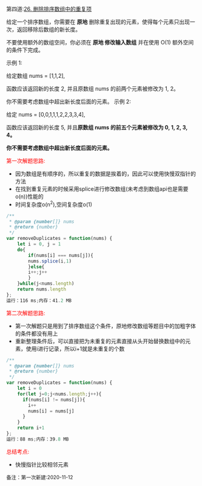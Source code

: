 第四道:[26. 删除排序数组中的重复项](https://leetcode-cn.com/problems/remove-duplicates-from-sorted-array/)

给定一个排序数组，你需要在 **原地** 删除重复出现的元素，使得每个元素只出现一次，返回移除后数组的新长度。

不要使用额外的数组空间，你必须在 **原地 修改输入数组** 并在使用 O(1) 额外空间的条件下完成。 

示例 1:

给定数组 nums = [1,1,2], 

函数应该返回新的长度 2, 并且原数组 nums 的前两个元素被修改为 1, 2。 

你不需要考虑数组中超出新长度后面的元素。
示例 2:

给定 nums = [0,0,1,1,1,2,2,3,3,4],

函数应该返回新的长度 5, 并且**原数组 nums 的前五个元素被修改为 0, 1, 2, 3, 4。**

**你不需要考虑数组中超出新长度后面的元素。**

<font color="red">第一次解题思路:</font>

- 因为数组是有顺序的，所以重复的数据是挨着的，因此可以使用快慢双指针的方法
- 在找到重复元素的时候采用splice进行修改数组(未考虑到数组api也是需要o(n))性能的
- 时间复杂度o(n<sup>2</sup>),空间复杂度o(1)

```javascript
/**
 * @param {number[]} nums
 * @return {number}
 */
var removeDuplicates = function(nums) {
    let i = 0, j = 1
    do{
        if(nums[i] === nums[j]){
        nums.splice(i,1)
        }else{
        i++;j++
        }
    }while(j<nums.length)
    return nums.length
};
运行：116 ms;内存：41.2 MB
```

<font color="red">第二次解题思路:</font>

- 第一次解题只是用到了排序数组这个条件，原地修改数组等题目中的加粗字体的条件都没有用上
- 重新整理条件后，可以直接把为未重复的元素直接从头开始替换数组中的元素，使用i进行记录，所以i+1就是未重复的个数

```javascript
/**
 * @param {number[]} nums
 * @return {number}
 */
var removeDuplicates = function(nums) {
    let i = 0
    for(let j=0;j<nums.length;j++){
      if(nums[i] != nums[j]){
        i++
        nums[i] = nums[j]
      }
    }
    return i+1
};
运行：88 ms;内存：39.8 MB
```

<font color="red">总结考点:</font>

- 快慢指针比较相邻元素

<font size="2">备注：第一次新建:2020-11-12</font>

